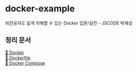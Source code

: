# docker-example
비전공자도 쉽게 이해할 수 있는 Docker 입문/실전 - JSCODE 박재성

## 정리 문서
[🐳 Docker](https://www.notion.so/Docker-7ecb5f44408a4d64907a6bd70a37e563) <br>
[📁 Dockerfile](https://www.notion.so/Dockerfile-1ec51d1c97c0804b9b19fce5bbdb3dc3) <br>
[📖 Docker Compose](https://www.notion.so/Docker-Compose-1ec51d1c97c080e19052e6aa6d0e88f4)
